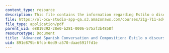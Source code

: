 ```yaml
---
content_type: resource
description: This file contains the information regarding Estilo o discurso indirecto.
file: https://ol-ocw-studio-app-qa.s3.amazonaws.com/courses/21g-711-advanced-spanish-conversation-and-composition-spring-2014/891e879b6fcb6ed9a570daae591ffd1e_MIT21G_711S14_indirecto.pdf
file_type: application/pdf
parent_uid: e8819392-28e0-b281-0006-575af3b4858f
resourcetype: Document
title: 'Advanced Spanish Conversation and Composition: Estilo o discurso indirecto'
uid: 891e879b-6fcb-6ed9-a570-daae591ffd1e
---
```

